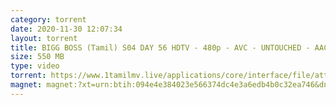 ```yaml
---
category: torrent
date: 2020-11-30 12:07:34
layout: torrent
title: BIGG BOSS (Tamil) S04 DAY 56 HDTV - 480p - AVC - UNTOUCHED - AAC - 549MB
size: 550 MB
type: video
torrent: https://www.1tamilmv.live/applications/core/interface/file/attachment.php?id=69427
magnet: magnet:?xt=urn:btih:094e4e384023e566374dc4e3a6edb4b0c32ea746&dn=www.1TamilMV.live%20-%20BIGG%20BOSS%20(Tamil)%20S04%20DAY%2056%c2%a0HDTV%20-%20360p%20-%20AVC%20-%20UNTOUCHED%20-%20AAC%20-%c2%a0%20285MB.mp4&tr=udp%3a%2f%2fp4p.arenabg.com%3a1337%2fannounce&tr=http%3a%2f%2fpow7.com%3a80%2fannounce&tr=udp%3a%2f%2ftracker.tiny-vps.com%3a6969%2fannounce&tr=http%3a%2f%2ftracker2.itzmx.com%3a6961%2fannounce&tr=udp%3a%2f%2f151.80.120.114%3a2710%2fannounce&tr=udp%3a%2f%2f9.rarbg.com%3a2790%2fannounce&tr=udp%3a%2f%2f9.rarbg.to%3a2740%2fannounce&tr=udp%3a%2f%2fopen.stealth.si%3a80%2fannounce&tr=udp%3a%2f%2ftracker.leechers-paradise.org%3a6969%2fannounce&tr=udp%3a%2f%2ftracker.opentrackr.org%3a1337%2fannounce&tr=http%3a%2f%2ft.nyaatracker.com%3a80%2fannounce
---
```

